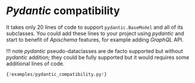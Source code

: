 # *Pydantic* compatibility

It takes only 20 lines of code to support `pydantic.BaseModel` and all of its subclasses. You could add these lines to your project using *pydantic* and start to benefit of *Apischema* features, for example adding *GraphQL* API.

!!! note
    *pydantic* pseudo-dataclasses are de facto supported but without *pydantic* addition; they could be fully supported but it would requires some additional lines of code.  

```python
{!examples/pydantic_compatibility.py!}
```